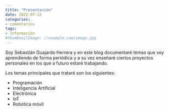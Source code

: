 ```yaml
---
title: "Presentación"
date: 2022-07-12
categories:
- comentarios
tags:
- información
#thumbnailImage: //example.com/image.jpg
---
```


Soy Sebastián Guajardo Herrera y en este blog documentaré temas que voy aprendiendo de forma periódica y a su vez enseñaré ciertos proyectos personales en los que a futuro estaré trabajando.

Los temas principales que trataré son los siguientes:

+ Programación
+ Inteligencia Artificial
+ Electrónica
+ IoT
+ Robótica móvil
<!--more-->
